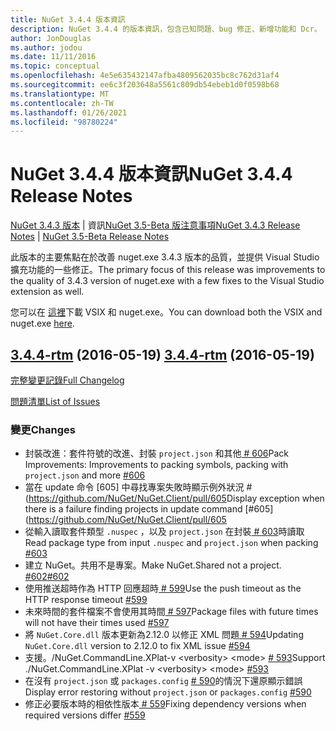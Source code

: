 ```yaml
---
title: NuGet 3.4.4 版本資訊
description: NuGet 3.4.4 的版本資訊，包含已知問題、bug 修正、新增功能和 Dcr。
author: JonDouglas
ms.author: jodou
ms.date: 11/11/2016
ms.topic: conceptual
ms.openlocfilehash: 4e5e635432147afba4809562035bc8c762d31af4
ms.sourcegitcommit: ee6c3f203648a5561c809db54ebeb1d0f0598b68
ms.translationtype: MT
ms.contentlocale: zh-TW
ms.lasthandoff: 01/26/2021
ms.locfileid: "98780224"
---
```

# <a name="nuget-344-release-notes"></a><span data-ttu-id="9489d-103">NuGet 3.4.4 版本資訊</span><span class="sxs-lookup"><span data-stu-id="9489d-103">NuGet 3.4.4 Release Notes</span></span>

<span data-ttu-id="9489d-104">[NuGet 3.4.3 版本](../release-notes/nuget-3.4.3.md)  |  資訊[NuGet 3.5-Beta 版注意事項](../release-notes/nuget-3.5-Beta.md)</span><span class="sxs-lookup"><span data-stu-id="9489d-104">[NuGet 3.4.3 Release Notes](../release-notes/nuget-3.4.3.md) | [NuGet 3.5-Beta Release Notes](../release-notes/nuget-3.5-Beta.md)</span></span>

<span data-ttu-id="9489d-105">此版本的主要焦點在於改善 nuget.exe 3.4.3 版本的品質，並提供 Visual Studio 擴充功能的一些修正。</span><span class="sxs-lookup"><span data-stu-id="9489d-105">The primary focus of this release was improvements to the quality of 3.4.3 version of nuget.exe with a few fixes to the Visual Studio extension as well.</span></span>

<span data-ttu-id="9489d-106">您可以在 [這裡](https://dist.nuget.org/index.html)下載 VSIX 和 nuget.exe。</span><span class="sxs-lookup"><span data-stu-id="9489d-106">You can download both the VSIX and nuget.exe [here](https://dist.nuget.org/index.html).</span></span>

## <a name="344-rtm-2016-05-19"></a><span data-ttu-id="9489d-107">[3.4.4-rtm](https://github.com/NuGet/NuGet.Client/tree/3.4.4-rtm) (2016-05-19) </span><span class="sxs-lookup"><span data-stu-id="9489d-107">[3.4.4-rtm](https://github.com/NuGet/NuGet.Client/tree/3.4.4-rtm) (2016-05-19)</span></span>

[<span data-ttu-id="9489d-108">完整變更記錄</span><span class="sxs-lookup"><span data-stu-id="9489d-108">Full Changelog</span></span>](https://github.com/NuGet/NuGet.Client/compare/3.5.0-beta-final...3.4.4-rtm)

[<span data-ttu-id="9489d-109">問題清單</span><span class="sxs-lookup"><span data-stu-id="9489d-109">List of Issues</span></span>](https://github.com/NuGet/Home/issues?q=is%3Aissue+milestone%3A3.4.4+is%3Aclosed)

### <a name="changes"></a><span data-ttu-id="9489d-110">變更</span><span class="sxs-lookup"><span data-stu-id="9489d-110">Changes</span></span>

- <span data-ttu-id="9489d-111">封裝改進：套件符號的改進、封裝 `project.json` 和其他[ \# 606](https://github.com/NuGet/NuGet.Client/pull/606)</span><span class="sxs-lookup"><span data-stu-id="9489d-111">Pack Improvements: Improvements to packing symbols, packing with `project.json` and more [\#606](https://github.com/NuGet/NuGet.Client/pull/606)</span></span>
- <span data-ttu-id="9489d-112">當在 update 命令 [605] 中尋找專案失敗時顯示例外狀況 \# (https://github.com/NuGet/NuGet.Client/pull/605</span><span class="sxs-lookup"><span data-stu-id="9489d-112">Display exception when there is a failure finding projects in update command [\#605](https://github.com/NuGet/NuGet.Client/pull/605</span></span>
- <span data-ttu-id="9489d-113">從輸入讀取套件類型 `.nuspec` ，以及 `project.json` 在封裝[ \# 603](https://github.com/NuGet/NuGet.Client/pull/603)時讀取</span><span class="sxs-lookup"><span data-stu-id="9489d-113">Read package type from input `.nuspec` and `project.json` when packing [\#603](https://github.com/NuGet/NuGet.Client/pull/603)</span></span>
- <span data-ttu-id="9489d-114">建立 NuGet。共用不是專案。</span><span class="sxs-lookup"><span data-stu-id="9489d-114">Make NuGet.Shared not a project.</span></span> [<span data-ttu-id="9489d-115">\#602</span><span class="sxs-lookup"><span data-stu-id="9489d-115">\#602</span></span>](https://github.com/NuGet/NuGet.Client/pull/602)
- <span data-ttu-id="9489d-116">使用推送超時作為 HTTP 回應超時[ \# 599](https://github.com/NuGet/NuGet.Client/pull/599)</span><span class="sxs-lookup"><span data-stu-id="9489d-116">Use the push timeout as the HTTP response timeout [\#599](https://github.com/NuGet/NuGet.Client/pull/599)</span></span>
- <span data-ttu-id="9489d-117">未來時間的套件檔案不會使用其時間[ \# 597](https://github.com/NuGet/NuGet.Client/pull/597)</span><span class="sxs-lookup"><span data-stu-id="9489d-117">Package files with future times will not have their times used [\#597](https://github.com/NuGet/NuGet.Client/pull/597)</span></span>
- <span data-ttu-id="9489d-118">將 `NuGet.Core.dll` 版本更新為2.12.0 以修正 XML 問題[ \# 594](https://github.com/NuGet/NuGet.Client/pull/594)</span><span class="sxs-lookup"><span data-stu-id="9489d-118">Updating `NuGet.Core.dll` version to 2.12.0 to fix XML issue [\#594](https://github.com/NuGet/NuGet.Client/pull/594)</span></span>
- <span data-ttu-id="9489d-119">支援。/NuGet.CommandLine.XPlat-v \<verbosity\> \<mode\> [ \# 593](https://github.com/NuGet/NuGet.Client/pull/593)</span><span class="sxs-lookup"><span data-stu-id="9489d-119">Support ./NuGet.CommandLine.XPlat -v \<verbosity\> \<mode\> [\#593](https://github.com/NuGet/NuGet.Client/pull/593)</span></span>
- <span data-ttu-id="9489d-120">在沒有 `project.json` 或 `packages.config` [ \# 590](https://github.com/NuGet/NuGet.Client/pull/590)的情況下還原顯示錯誤</span><span class="sxs-lookup"><span data-stu-id="9489d-120">Display error restoring without `project.json` or `packages.config` [\#590](https://github.com/NuGet/NuGet.Client/pull/590)</span></span>
- <span data-ttu-id="9489d-121">修正必要版本時的相依性版本[ \# 559](https://github.com/NuGet/NuGet.Client/pull/559)</span><span class="sxs-lookup"><span data-stu-id="9489d-121">Fixing dependency versions when required versions differ [\#559](https://github.com/NuGet/NuGet.Client/pull/559)</span></span>